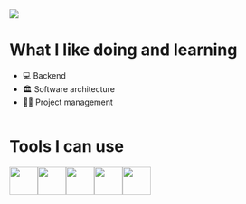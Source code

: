 
<div><img src="https://user-images.githubusercontent.com/42745515/160675033-4ce4d526-6898-454c-ad01-9de264bb9929.gif"/></div>
<h1>What I like doing and learning</h1>
<ul>
  <li>💻 Backend</li>
  <li>🏛 Software architecture</li>
  <li>✍🏼 Project management</li>
</ul>

<div style="display: flex; justify-content: space-between; align-items: center">

<div>
    <h1>Tools I can use</h1>
    <div style="display: flex; flex-direction: row; justify-content: space-between; width: 50%;">
      <div style="display: flex; flex-direction: column; width: 50px;"><img height="50px" width="50px" src="https://user-images.githubusercontent.com/42745515/160669300-adf684fe-7759-4027-a4d4-eb05d93ab1e0.png"/></div>
      <div style="display: flex; flex-direction: column; width: 50px;"><img height="50px" width="50px" src="https://user-images.githubusercontent.com/42745515/160669298-906105e7-2626-486b-be7b-9a1e04c629d4.png"/></div>
      <div style="display: flex; flex-direction: column; width: 50px;"><img height="50px" width="50px" src="https://user-images.githubusercontent.com/42745515/160669305-901c2018-1ecb-4792-b11c-f0296395bcb6.png"/></div>
      <div style="display: flex; flex-direction: column; width: 50px;"><img height="50px" width="50px" src="https://user-images.githubusercontent.com/42745515/160669306-d5e78a8f-f824-4405-80fd-b05ead5437ac.png"/></div>
      <div style="display: flex; flex-direction: column; width: 50px;"><img height="50px" width="50px" src="https://user-images.githubusercontent.com/42745515/160669301-2d131da4-181b-45cb-96bf-e80787f25e09.png"/></div>
  </div>
</div>
</div>


